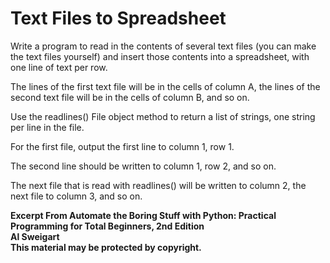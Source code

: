 
# Text Files to Spreadsheet

Write a program to read in the contents of several text files (you can make the text files yourself) and insert those contents into a spreadsheet, with one line of text per row. 

The lines of the first text file will be in the cells of column A, the lines of the second text file will be in the cells of column B, and so on.

Use the readlines() File object method to return a list of strings, one string per line in the file. 

For the first file, output the first line to column 1, row 1. 

The second line should be written to column 1, row 2, and so on. 

The next file that is read with readlines() will be written to column 2, the next file to column 3, and so on.

**Excerpt From Automate the Boring Stuff with Python: Practical Programming for Total Beginners, 2nd Edition  
Al Sweigart  
This material may be protected by copyright.**
